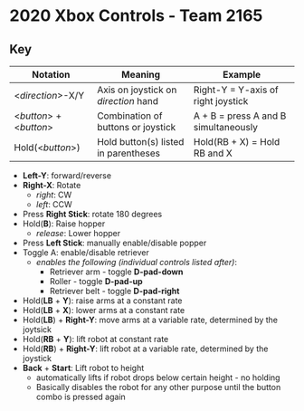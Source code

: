 # 2020 Xbox Controls - Team 2165

## Key
| Notation                       | Meaning                                | Example                                |
| --------                       | -------                                | -------                                |
| \<*direction*>-X/Y             | Axis on joystick on *direction* hand   | Right-Y = Y-axis of right joystick     |
| \<*button*> + \<*button*>      | Combination of buttons or joystick     | A + B = press A and B simultaneously   |
| Hold(\<*button*>)              | Hold button(s) listed in parentheses   | Hold(RB + X) = Hold RB and X           |

- **Left-Y**: forward/reverse
- **Right-X**: Rotate
    - *right*: CW
    - *left*: CCW
- Press **Right Stick**: rotate 180 degrees
- Hold(**B**): Raise hopper
    - *release*: Lower hopper
- Press **Left Stick**: manually enable/disable popper
- Toggle A: enable/disable retriever
    - *enables the following (individual controls listed after)*:
        - Retriever arm - toggle **D-pad-down**
        - Roller - toggle **D-pad-up**
        - Retriever belt - toggle **D-pad-right**
- Hold(**LB** + **Y**): raise arms at a constant rate
- Hold(**LB** + **X**): lower arms at a constant rate
- Hold(**LB**) + **Right-Y**: move arms at a variable rate, determined by the joytsick
- Hold(**RB** + **Y**): lift robot at constant rate
- Hold(**RB**) + **Right-Y**: lift robot at a variable rate, determined by the joystick
- **Back** + **Start**: Lift robot to height 
    - automatically lifts if robot drops below certain height - no holding
    - Basically disables the robot for any other purpose until the button combo is pressed again



